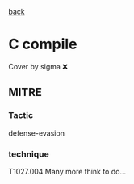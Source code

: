 [back](../index.md)
# C compile
Cover by sigma :x: 
## MITRE
### Tactic
defense-evasion
### technique
T1027.004
Many more think to do...